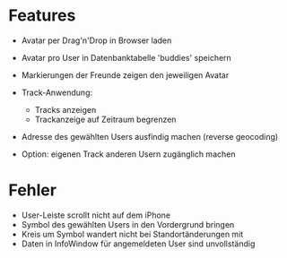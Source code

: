Features
========

 * Avatar per Drag'n'Drop in Browser laden
 * Avatar pro User in Datenbanktabelle 'buddies' speichern
 * Markierungen der Freunde zeigen den jeweiligen Avatar


 * Track-Anwendung:
   - Tracks anzeigen
   - Trackanzeige auf Zeitraum begrenzen

 * Adresse des gewählten Users ausfindig machen (reverse geocoding)

 * Option: eigenen Track anderen Usern zugänglich machen
 


Fehler
======

 * User-Leiste scrollt nicht auf dem iPhone
 * Symbol des gewählten Users in den Vordergrund bringen
 * Kreis um Symbol wandert nicht bei Standortänderungen mit
 * Daten in InfoWindow für angemeldeten User sind unvollständig

